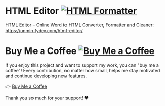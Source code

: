 # HTML Editor [![HTML Formatter](https://img.shields.io/badge/HTML%20Editor-Enabled-brightgreen)](https://unminifydev.com/html-editor/)
HTML Editor - Online Word to HTML Converter, Formatter and Cleaner: https://unminifydev.com/html-editor/

# Buy Me a Coffee [![Buy Me a Coffee](https://img.shields.io/badge/Buy%20Me%20a%20Coffee-☕-FF813F)](https://buymeacoffee.com/rogerdev0623)

If you enjoy this project and want to support my work, you can "buy me a coffee"! Every contribution, no matter how small, helps me stay motivated and continue developing new features.

👉 [Buy Me a Coffee](https://buymeacoffee.com/rogerdev0623)

Thank you so much for your support! ❤️
